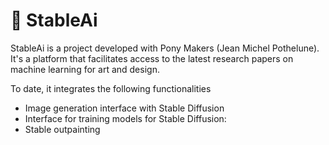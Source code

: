 # 🧠 StableAi

StableAi is a project developed with Pony Makers (Jean Michel Pothelune).
It's a platform that facilitates access to the latest research papers on machine learning for art and design.


To date, it integrates the following functionalities
- Image generation interface with Stable Diffusion
- Interface for training models for Stable Diffusion:
- Stable outpainting


